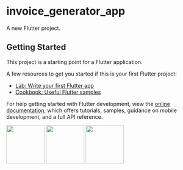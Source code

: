 # invoice_generator_app

A new Flutter project.

## Getting Started

This project is a starting point for a Flutter application.

A few resources to get you started if this is your first Flutter project:

- [Lab: Write your first Flutter app](https://docs.flutter.dev/get-started/codelab)
- [Cookbook: Useful Flutter samples](https://docs.flutter.dev/cookbook)

For help getting started with Flutter development, view the
[online documentation](https://docs.flutter.dev/), which offers tutorials,
samples, guidance on mobile development, and a full API reference.
<p>
<img src="https://github.com/nikunj150/invoice_generator_app/assets/141740390/00893048-fc30-4eba-bc5f-9b88b1c5a28b"height="100">
  <img src="https://github.com/nikunj150/invoice_generator_app/assets/141740390/aaed42ea-74ab-4227-80b7-4d917cd98fce"height="100">
  <img src="https://github.com/nikunj150/invoice_generator_app/assets/141740390/af898a81-911f-4790-81fc-aefb923d7cc2"height="100">
</p>
